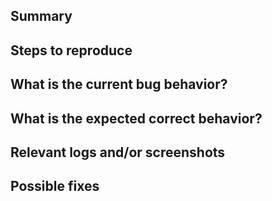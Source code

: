 ## Summary


## Steps to reproduce


## What is the current bug behavior?


## What is the expected correct behavior?


## Relevant logs and/or screenshots


## Possible fixes
